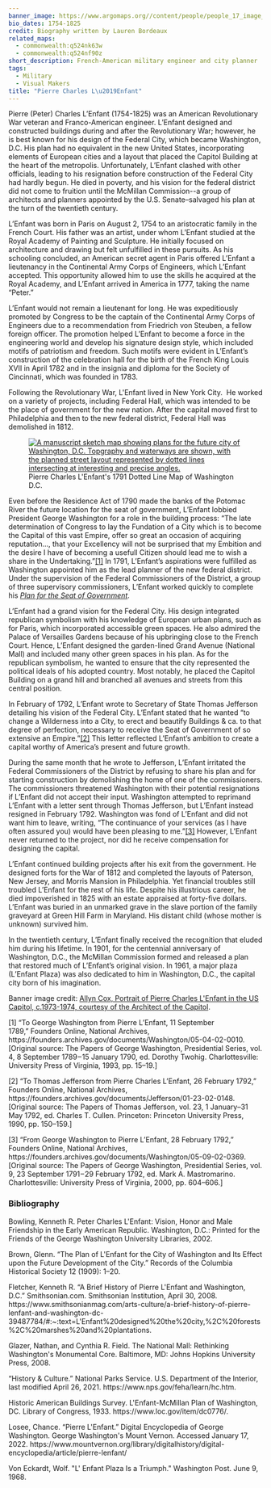 ```yaml
---
banner_image: https://www.argomaps.org//content/people/people_17_image_compress_100.jpg
bio_dates: 1754-1825
credit: Biography written by Lauren Bordeaux
related_maps:
  - commonwealth:q524nk63w
  - commonwealth:q524nf90z
short_description: French-American military engineer and city planner
tags:
  - Military
  - Visual Makers
title: "Pierre Charles L\u2019Enfant"
---
```

<p>Pierre (Peter) Charles L&rsquo;Enfant (1754-1825) was an American Revolutionary War veteran and Franco-American engineer. L&rsquo;Enfant designed and constructed buildings during and after the Revolutionary War; however, he is best known for his design of the Federal City, which became Washington, D.C. His plan had no equivalent in the new United States, incorporating elements of European cities and a layout that placed the Capitol Building at the heart of the metropolis. Unfortunately, L&rsquo;Enfant clashed with other officials, leading to his resignation before construction of the Federal City had hardly begun. He died in poverty, and his vision for the federal district did not come to fruition until the McMillan Commission--a group of architects and planners appointed by the U.S. Senate&ndash;salvaged his plan at the turn of the twentieth century. &nbsp;</p>

<p>L&rsquo;Enfant was born in Paris on August 2, 1754 to an aristocratic family in the French Court. His father was an artist, under whom L&rsquo;Enfant studied at the Royal Academy of Painting and Sculpture. He initially focused on architecture and drawing but felt unfulfilled in these pursuits. As his schooling concluded, an American secret agent in Paris offered L&rsquo;Enfant a lieutenancy in the Continental Army Corps of Engineers, which L&rsquo;Enfant accepted. This opportunity allowed him to use the skills he acquired at the Royal Academy, and L&rsquo;Enfant arrived in America in 1777, taking the name &ldquo;Peter.&rdquo;</p>

<p>L&rsquo;Enfant would not remain a lieutenant for long. He was expeditiously promoted by Congress to be the captain of the Continental Army Corps of Engineers due to a recommendation from Friedrich von Steuben, a fellow foreign officer. The promotion helped L&rsquo;Enfant to become a force in the engineering world and develop his signature design style, which included motifs of patriotism and freedom. Such motifs were evident in L&rsquo;Enfant&rsquo;s construction of the celebration hall for the birth of the French King Louis XVII in April 1782 and in the insignia and diploma for the Society of Cincinnati, which was founded in 1783.</p>

<p>Following the Revolutionary War, L&#39;Enfant lived in New York City. &nbsp;He worked on a variety of projects, including Federal Hall, which was intended to be the place of government for the new nation. After the capital moved first to Philadelphia and then to the new federal district, Federal Hall was demolished in 1812.</p>

<figure class="img_left_50"><a href="/maps/commonwealth:q524nk63w"><img alt="A manuscript sketch map showing plans for the future city of Washington, D.C. Topgraphy and waterways are shown, with the planned street layout represented by dotted lines intersecting at interesting and precise angles." src="https://iiif.digitalcommonwealth.org/iiif/2/commonwealth:q524nk645/177,146,12282,7849/750,/0/default.jpg" /></a>

<figcaption>Pierre Charles L&#39;Enfant&#39;s 1791 Dotted Line Map of Washington D.C.</figcaption>
</figure>

<p>Even before the Residence Act of 1790 made the banks of the Potomac River the future location for the seat of government, L&rsquo;Enfant lobbied President George Washington for a role in the building process: &ldquo;The late determination of Congress to lay the Fundation of a City which is to become the Capital of this vast Empire, offer so great an occasion of acquiring reputation&hellip;, that your Excellency will not be surprised that my Embition and the desire I have of becoming a usefull Citizen should lead me to wish a share in the Undertaking.&rdquo;<a href="#fn1">[1]</a> In 1791, L&rsquo;Enfant&rsquo;s aspirations were fulfilled as Washington appointed him as the lead planner of the new federal district. Under the supervision of the Federal Commissioners of the District, a group of three supervisory commissioners, L&rsquo;Enfant worked quickly to complete his<em> <a href="/maps/commonwealth:q524nf90z">Plan for the Seat of Government</a></em>.</p>

<p>L&rsquo;Enfant had a grand vision for the Federal City. His design integrated republican symbolism with his knowledge of European urban plans, such as for Paris, which incorporated accessible green spaces. He also admired the Palace of Versailles Gardens because of his upbringing close to the French Court. Hence, L&rsquo;Enfant designed the garden-lined Grand Avenue (National Mall) and included many other green spaces in his plan. As for the republican symbolism, he wanted to ensure that the city represented the political ideals of his adopted country. Most notably, he placed the Capitol Building on a grand hill and branched all avenues and streets from this central position.</p>

<p>In February of 1792, L&rsquo;Enfant wrote to Secretary of State Thomas Jefferson detailing his vision of the Federal City. L&rsquo;Enfant stated that he wanted &ldquo;to change a Wilderness into a City, to erect and beautify Buildings &amp; ca. to that degree of perfection, necessary to receive the Seat of Government of so extensive an Empire.&rdquo;<a href="#fn2">[2]</a> This letter reflected L&rsquo;Enfant&rsquo;s ambition to create a capital worthy of America&rsquo;s present and future growth.&nbsp;</p>

<p>During the same month that he wrote to Jefferson, L&rsquo;Enfant irritated the Federal Commissioners of the District by refusing to share his plan and for starting construction by demolishing the home of one of the commissioners. The commissioners threatened Washington with their potential resignations if L&rsquo;Enfant did not accept their input. Washington attempted to reprimand L&rsquo;Enfant with a letter sent through Thomas Jefferson, but L&rsquo;Enfant instead resigned in February 1792. Washington was fond of L&rsquo;Enfant and did not want him to leave, writing, &ldquo;The continuance of your services (as I have often assured you) would have been pleasing to me.&rdquo;<a href="#fn3">[3]</a> However, L&rsquo;Enfant never returned to the project, nor did he receive compensation for designing the capital.</p>

<p>L&rsquo;Enfant continued building projects after his exit from the government. He designed forts for the War of 1812 and completed the layouts of Paterson, New Jersey, and Morris Mansion in Philadelphia. Yet financial troubles still troubled L&rsquo;Enfant for the rest of his life. Despite his illustrious career, he died impoverished in 1825 with an estate appraised at forty-five dollars. L&rsquo;Enfant was buried in an unmarked grave in the slave portion of the family graveyard at Green Hill Farm in Maryland. His distant child (whose mother is unknown) survived him.&nbsp;</p>

<p>In the twentieth century, L&rsquo;Enfant finally received the recognition that eluded him during his lifetime. In 1901, for the centennial anniversary of Washington, D.C., the McMillan Commission formed and released a plan that restored much of L&rsquo;Enfant&rsquo;s original vision. In 1961, a major plaza (L&rsquo;Enfant Plaza) was also dedicated to him in Washington, D.C., the capital city born of his imagination. &nbsp;&nbsp;</p>

<p>Banner image credit:&nbsp;<a href="https://www.flickr.com/photos/uscapitol/6238322891/">Allyn Cox, Portrait of Pierre Charles L&#39;Enfant in the US Capitol, c.1973-1974,&nbsp;courtesy of the Architect of the Capitol</a>.</p>

<p><a name="fn1">[1]</a>&nbsp;&ldquo;To George Washington from Pierre L&rsquo;Enfant, 11 September 1789,&rdquo;&nbsp;Founders Online,&nbsp;National Archives, https://founders.archives.gov/documents/Washington/05-04-02-0010. [Original source:&nbsp;The Papers of George Washington, Presidential Series, vol. 4,&nbsp;8 September 1789 &ndash; 15 January 1790, ed. Dorothy Twohig. Charlottesville: University Press of Virginia, 1993, pp. 15&ndash;19.]</p>

<p><a name="fn2">[2]</a>&nbsp;&ldquo;To Thomas Jefferson from Pierre Charles L&rsquo;Enfant, 26 February 1792,&rdquo; Founders Online, National Archives, https://founders.archives.gov/documents/Jefferson/01-23-02-0148. [Original source: The Papers of Thomas Jefferson, vol. 23, 1 January&ndash;31 May 1792, ed. Charles T. Cullen. Princeton: Princeton University Press, 1990, pp. 150&ndash;159.]</p>

<p><a name="fn3">[3]</a>&nbsp;&ldquo;From George Washington to Pierre L&rsquo;Enfant, 28 February 1792,&rdquo; Founders Online, National Archives, https://founders.archives.gov/documents/Washington/05-09-02-0369. [Original source: The Papers of George Washington, Presidential Series, vol. 9, 23 September 1791 &ndash; 29 February 1792, ed. Mark A. Mastromarino. Charlottesville: University Press of Virginia, 2000, pp. 604&ndash;606.]</p>

### Bibliography

<p>Bowling, Kenneth R. Peter Charles L&#39;Enfant: Vision, Honor and Male Friendship in the Early American Republic. Washington, D.C.: Printed for the Friends of the George Washington University Libraries, 2002.</p>

<p>Brown, Glenn. &ldquo;The Plan of L&#39;Enfant for the City of Washington and Its Effect upon the Future Development of the City.&rdquo; Records of the Columbia Historical Society 12 (1909): 1&ndash;20.</p>

<p>Fletcher, Kenneth R. &ldquo;A Brief History of Pierre L&#39;Enfant and Washington, D.C.&rdquo; Smithsonian.com. Smithsonian Institution, April 30, 2008. https://www.smithsonianmag.com/arts-culture/a-brief-history-of-pierre-lenfant-and-washington-dc-39487784/#:~:text=L&#39;Enfant%20designed%20the%20city,%2C%20forests%2C%20marshes%20and%20plantations.</p>

<p>Glazer, Nathan, and Cynthia R. Field. The National Mall: Rethinking Washington&#39;s Monumental Core. Baltimore, MD: Johns Hopkins University Press, 2008.</p>

<p>&ldquo;History &amp; Culture.&rdquo; National Parks Service. U.S. Department of the Interior, last modified April 26, 2021. https://www.nps.gov/feha/learn/hc.htm.</p>

<p>Historic American Buildings Survey. L&#39;Enfant-McMillan Plan of Washington, DC. Library of Congress, 1933. https://www.loc.gov/item/dc0776/.</p>

<p>Losee, Chance. &ldquo;Pierre L&#39;Enfant.&rdquo; Digital Encyclopedia of George Washington. George Washington&#39;s Mount Vernon. Accessed January 17, 2022. https://www.mountvernon.org/library/digitalhistory/digital-encyclopedia/article/pierre-lenfant/</p>

<p>Von Eckardt, Wolf. &quot;L&#39; Enfant Plaza Is a Triumph.&quot; Washington Post. June 9, 1968.</p>

